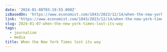 ```yaml
---
date: '2024-01-08T03:19:55.000Z'
isBasedOn: 'https://www.economist.com/1843/2023/12/14/when-the-new-york-times-lost-its-way'
link: 'https://www.economist.com/1843/2023/12/14/when-the-new-york-times-lost-its-way'
slug: 2024-01-07-when-the-new-york-times-lost-its-way
tags:
  - journalism
  - media
title: When the New York Times lost its way
---
```


